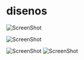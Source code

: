 # disenos

![ScreenShot](https://raw.github.com/Gamas-G/Flutter_Disenos/master/screen/1.png)

![ScreenShot](https://raw.github.com/Gamas-G/Flutter_Disenos/master/screen/2.png)

![ScreenShot](https://raw.github.com/Gamas-G/Flutter_Disenos/master/screen/3.png) ![ScreenShot](https://raw.github.com/Gamas-G/Flutter_Disenos/master/screen/4.png)

